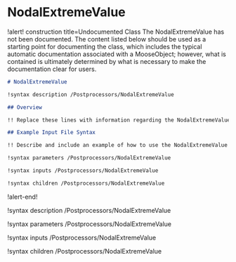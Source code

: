# NodalExtremeValue

!alert! construction title=Undocumented Class
The NodalExtremeValue has not been documented. The content listed below should be used as a starting point for
documenting the class, which includes the typical automatic documentation associated with a
MooseObject; however, what is contained is ultimately determined by what is necessary to make the
documentation clear for users.

```markdown
# NodalExtremeValue

!syntax description /Postprocessors/NodalExtremeValue

## Overview

!! Replace these lines with information regarding the NodalExtremeValue object.

## Example Input File Syntax

!! Describe and include an example of how to use the NodalExtremeValue object.

!syntax parameters /Postprocessors/NodalExtremeValue

!syntax inputs /Postprocessors/NodalExtremeValue

!syntax children /Postprocessors/NodalExtremeValue
```
!alert-end!

!syntax description /Postprocessors/NodalExtremeValue

!syntax parameters /Postprocessors/NodalExtremeValue

!syntax inputs /Postprocessors/NodalExtremeValue

!syntax children /Postprocessors/NodalExtremeValue
